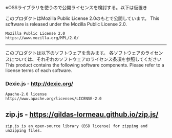 ※OSSライブラリを使うので公開ライセンスを検討する。以下は仮置き

このプロダクトはMozilla Public License 2.0のもとで公開しています。
This software is released under the Mozilla Public License 2.0.

    Mozilla Public License 2.0
    https://www.mozilla.org/MPL/2.0/

---

このプロダクトは以下のソフトウェアを含みます。
各ソフトウェアのライセンスについては、それぞれのソフトウェアのライセンス条項を参照してください
This product contains the following software components.
Please refer to a license terms of each software.

### Dexie.js - http://dexie.org/ ###

    Apache-2.0 license
    http://www.apache.org/licenses/LICENSE-2.0

## zip.js - https://gildas-lormeau.github.io/zip.js/ ###

    zip.js is an open-source library (BSD license) for zipping and unzipping files.

